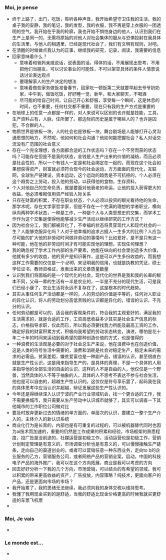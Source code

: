 ### Moi, je pense
- 终于上路了，出门，吃饭，聆听各种声音，我开始希望守卫住我的生活，我的桌子我的安静，我的笔记，我的发型，我的衣服，我不再是穿上衣服的一团透明的空气，我开始在乎我的轮廓，我也开始不惧怕身边的他人，认识到我们在生产上是同一的，无需将原始的对他人对社会集体的服从与恐惧投射在我具体的生活里，与他人的相遇里，已经是现代社会了，我们有文明有规则，对吧。
- 在清醒的时候做点我认为的正事，继续我的研究，记录，阅读，我需要的信息
- 回家意味着什么？
	- 意味着和爸妈亲戚说话，说表面的话，得体的话，不用展现出思考，不用把他们当朋友，可以讨论事业的可能性，不可以架空具体的条件人情景说话讨论表达观点
	- 要理解家人的生产决定的想法
	- 意味着做些家务做饭准备春节，回家吃一顿饭第二天就要早起去爷爷奶奶家，中午到，做饭吃饭，好好睡一觉，新年，和大家聊天，不喝酒
	- 尽可能的给自己时间，让自己开心和舒服，享受每一个瞬间，这是休息的时间，也不重要，任何社交都不重要，现在只有我的生产方式是重要的
- 在地球上的任意一点都是一样的，对人来说可以区别的也许就是技能，工具，生产资料占有，人脉，住所罢了。那边际的历史是属于哪些人的？也许是囚犯，不合群的人，
- 物质世界是铁板一块，人的社会也是铁板一块，舞台剧场是人能够打开心灵沟通思想的地方，不然呢，他如何和社会沟通？他如何能把握社会？私人对话交流没有广范围的社会意义
- 存在一个完全理想，各方面都合适的工作状态吗？存在一个不劳而获的状态吗？可能存在但是不是我的状态，金钱是人生产出来的价值的凝结，而且必须是社会性的，所以一个有钱人一定是和社会绑定在一起的，而现在这个社会如果想获得资产，财富就必须符合现今的社会运动，方方面面的现代化，互联网，全球生产链建设，资本运动，这个运动的趋势是不可抗拒的，个人必须在这个趋势之上劳动，投入他的劳动，以获得他的食物，生存资料，
- 个人对他自己的生命负责，就是要面对他衰老的命运，让他的投入获得更大的收益，他必须堆砌信用资产经验人际关系
- 只存在财富的积累，不存在职业状态，个人必须以投资的眼光看待他的生命，那学术呢，存在文学家哲学家，但是不存在一个完满的理想的学者职业，横向纵向两种学术状态，一种是工作，一种是个人与人类思想史的交集，而学术工作作为这个交集是使得他能够减少生产活动以继续研究的工作方式？
- 因为社会分工，我们都被异化了，不幸福的状态将贯穿现代人和现代社会的一生？人能够克服异化吗？人对于他幸福的追求占据人一生多大的比例？人应当尽可能的扩大他的非劳动时间做非劳动的事情吗？比如爱好，是不是只有这一种可能，他在他的非劳动时间才有可能实现他的理想，实现任何理想？
- 我的确忽视了学术工作内部的生产要素，他能在纵向的社会里创造多大价值，他就有多少的收益，他的资产是知识著作，这是可以产生多份收益的，而我想这样工作需要的仅仅是一个*证明*，来证明我的信用，也就是执教的凭证，硕士学位证书，教师资格证，发表出来的文章质量数量
- 认识到我们将面临的是一个现代化的社会，现代化的世界是我和我的长辈的根本不同，父母一辈的生活有一半是农业的，一半是不充分的现代生活，可是我们已经小康了，农业生活将永远不复存在了，这是根本的时代趋势。
- 其实从事任何生产活动都是一样的，人的劳动的价值是平等的，任何对人职业的异化认识，将人的劳动划分高低贵贱的认识都是异化的，错误的认识，不充分的认识。
- 任何劳动都是可以的，适合我的客观条件的，符合我的主观爱好的，满足我的生活需求的，就是合适的工作，工资高低收益多少其实是社会生产信息的标志，价格指导求职，仅此而已，所以我必须要找我力所能及最高工资的工作，确定好我的财富积累方式，积极向我希望的劳动状态转变，演进，哪怕是花十年二十年的时间来运动到我希望的那种创造价值的方式，也是值得的
- 一种浪费的生活观是必要的对于社会总生产来说，他在浪费中也在创造价值，这是人类的符号生活中需要的，浪费和消耗是社会对稳定生产，稳定未来的需求的必需品。贫富差距，嫌贫爱富也是一种副产品，错误的认识，甚至很直白就是生产性认识，这是用来指导生产的，是具体的真理，不是一个具体的人用来指导他的全部生活的自由的认识，这样的人不是自由的人，他仅仅是一个野兽，当然具体的人不等于抽象的人，具体的人不思考不表达不参与社会生活，他也是可以自由的，超越生产性认识的。这仅仅是符号享乐罢了，起码我在我的具体思考中应当认识并超越，辩证发展这些生产性认识的。
- 今年还是得继续深入认识宁波的产业行业领域机会，找一个更合适的工作，我不需要换城市，我只需要从生产劳动中认识城市就够了，其实可以调查一下其他城市的工作职位公司做对比
- 要及时放弃更新过去的情绪的单方面的，单层次的认识，要建立一整个生产介入的，主体介入的新认识系统
- 商业化行为是长青的，内部也是有可重复的过程的，可以被机器替代同时也因为ai技术而加速的，重要的仍然是工作成果的积累和经验，市场框架的熟悉程度，投广告是没前途的，社媒运营是初级工作，活动运营也是初级工作，营销计划制定管理是有意义的，市场调查分析也是有意义的，可以慢慢接触生产链条，走向自己的渠道创业的，或者可以营销任意一种东西业务，走向to b的企业服务的乙方，营销服务公司，或者网络产品的营销全案，启动，中国的科技电子产品的海外推广，我可以在这个方向拓展，商业是我可以考虑的方向
- 回去好好分析一下我的几个方向，市场营销，可以结合的有希望的领域，我可以积累的带来更高收益的资产，广告投放，内容策略？纯技术，更面向客户的产品，还是更面向市场的市场？
- 我开始累了，我的思绪无法继续，我必须向我的身体交税以维持思考。
- 我懂了我用现金买到的是舒适，当我的舒适比现金价格更高的时候我就买更舒适的车票飞机票
- 



### Moi, Je vais
- 



### Le monde est...
- 
